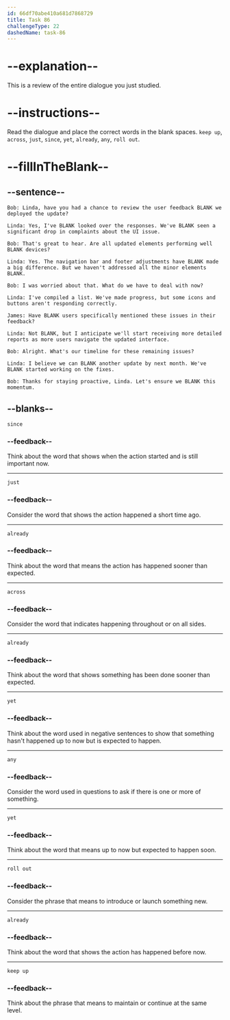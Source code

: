 ```yaml
---
id: 66df70abe410a681d7868729
title: Task 86
challengeType: 22
dashedName: task-86
---
```


# --explanation--

This is a review of the entire dialogue you just studied.


# --instructions--

Read the dialogue and place the correct words in the blank spaces.
`keep up`, `across`, `just`,  `since`, `yet`, `already`, `any`, `roll out`.


# --fillInTheBlank--

## --sentence--

`Bob: Linda, have you had a chance to review the user feedback BLANK we deployed the update?`

`Linda: Yes, I've BLANK looked over the responses. We've BLANK seen a significant drop in complaints about the UI issue.`

`Bob: That's great to hear. Are all updated elements performing well BLANK devices?`

`Linda: Yes. The navigation bar and footer adjustments have BLANK made a big difference. But we haven't addressed all the minor elements BLANK.`

`Bob: I was worried about that. What do we have to deal with now?`

`Linda: I've compiled a list. We've made progress, but some icons and buttons aren't responding correctly.`

`James: Have BLANK users specifically mentioned these issues in their feedback?`

`Linda: Not BLANK, but I anticipate we'll start receiving more detailed reports as more users navigate the updated interface.`

`Bob: Alright. What's our timeline for these remaining issues?`

`Linda: I believe we can BLANK another update by next month. We've BLANK started working on the fixes.`

`Bob: Thanks for staying proactive, Linda. Let's ensure we BLANK this momentum.`

## --blanks--

`since`

### --feedback--

Think about the word that shows when the action started and is still important now.

---

`just`

### --feedback--

Consider the word that shows the action happened a short time ago.

---

`already`

### --feedback--

Think about the word that means the action has happened sooner than expected.

---

`across`

### --feedback--

Consider the word that indicates happening throughout or on all sides.

---

`already`

### --feedback--

Think about the word that shows something has been done sooner than expected.

---

`yet`

### --feedback--

Think about the word used in negative sentences to show that something hasn't happened up to now but is expected to happen.

---

`any`

### --feedback--

Consider the word used in questions to ask if there is one or more of something.

---

`yet`

### --feedback--

Think about the word that means up to now but expected to happen soon.

---

`roll out`

### --feedback--

Consider the phrase that means to introduce or launch something new.

---

`already`

### --feedback--

Think about the word that shows the action has happened before now.

---

`keep up`

### --feedback--

Think about the phrase that means to maintain or continue at the same level.
